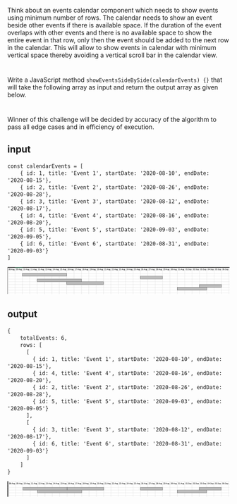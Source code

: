 Think about an events calendar component which needs to show events using minimum number of rows. The calendar needs to show an event beside other events if there is available space. If the duration of the event overlaps with other events and there is no available space to show the entire event in that row, only then the event should be added to the next row in the calendar. This will allow to show events in calendar with minimum vertical space thereby avoiding a vertical scroll bar in the calendar view.

#
Write a JavaScript method `showEventsSideBySide(calendarEvents) {}` that will take the following array as input and return the output array as given below. 

#
Winner of this challenge will be decided by accuracy of the algorithm to pass all edge cases and in efficiency of execution.

## input
```
const calendarEvents = [
    { id: 1, title: 'Event 1', startDate: '2020-08-10', endDate: '2020-08-15'},
    { id: 2, title: 'Event 2', startDate: '2020-08-26', endDate: '2020-08-28'},
    { id: 3, title: 'Event 3', startDate: '2020-08-12', endDate: '2020-08-17'},
    { id: 4, title: 'Event 4', startDate: '2020-08-16', endDate: '2020-08-20'},
    { id: 5, title: 'Event 5', startDate: '2020-09-03', endDate: '2020-09-05'},
    { id: 6, title: 'Event 6', startDate: '2020-08-31', endDate: '2020-09-03'}
]
```

![Input](https://raw.githubusercontent.com/FrontendSocial/code-challenges/master/01-events-calendar/input.png)


## output
```
{
    totalEvents: 6,
    rows: [
      [    
        { id: 1, title: 'Event 1', startDate: '2020-08-10', endDate: '2020-08-15'},
        { id: 4, title: 'Event 4', startDate: '2020-08-16', endDate: '2020-08-20'},
        { id: 2, title: 'Event 2', startDate: '2020-08-26', endDate: '2020-08-28'},
        { id: 5, title: 'Event 5', startDate: '2020-09-03', endDate: '2020-09-05'}
      ],
      [
        { id: 3, title: 'Event 3', startDate: '2020-08-12', endDate: '2020-08-17'},
        { id: 6, title: 'Event 6', startDate: '2020-08-31', endDate: '2020-09-03'}
      ]
    ]
}
```

![Output](https://raw.githubusercontent.com/FrontendSocial/code-challenges/master/01-events-calendar/output.png)
